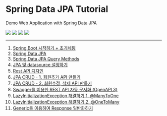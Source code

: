 
# Spring Data JPA Tutorial

Demo Web Application with Spring Data JPA

<img src="https://img.shields.io/static/v1?label=Java&message=1.8.0_282&color=007396&logo=java">

<img src="https://img.shields.io/static/v1?label=Spring%20Boot&message=2.5.6&color=6DB33F&logo=springboot&logoColor=fff">

<img src="https://img.shields.io/static/v1?label=Apache%20Maven&message=3.6.3&color=C71A36&logo=ApacheMaven">

<img src="https://img.shields.io/static/v1?label=MariaDB&message=10.5.5&color=003545&logo=MariaDB">

***

1. [Spring Boot 시작하기 + 초기세팅](https://blog.jiniworld.me/125)
1. [Spring Data JPA](https://blog.jiniworld.me/127)
1. [Spring Data JPA Query Methods](https://blog.jiniworld.me/128)
1. [JPA 및 datasource 설정하기](https://blog.jiniworld.me/129)
1. [Rest API 디자인](https://blog.jiniworld.me/132)
1. [JPA CRUD - 1. 회원추가 API 만들기](https://blog.jiniworld.me/138)
1. [JPA CRUD - 2. 회원수정, 삭제 API 만들기](https://blog.jiniworld.me/139)
1. [Swagger를 이용한 REST API 자동 문서화 (OpenAPI 3)](https://blog.jiniworld.me/145)
1. [LazyInitializationException 해결하기 1. @ManyToOne](https://blog.jiniworld.me/151)
1. [LazyInitializationException 해결하기 2. @OneToMany](https://blog.jiniworld.me/152)
1. [Generic을 이용하여 Response 일반화하기](https://blog.jiniworld.me/153)
